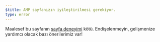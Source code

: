 ```yaml
---
$title: AMP sayfanızın iyileştirilmesi gerekiyor.
type: error
---
```


Maalesef bu sayfanın [sayfa deneyimi](https://developers.google.com/search/docs/guides/page-experience) kötü. Endişelenmeyin, gelişmenize yardımcı olacak bazı önerilerimiz var!
